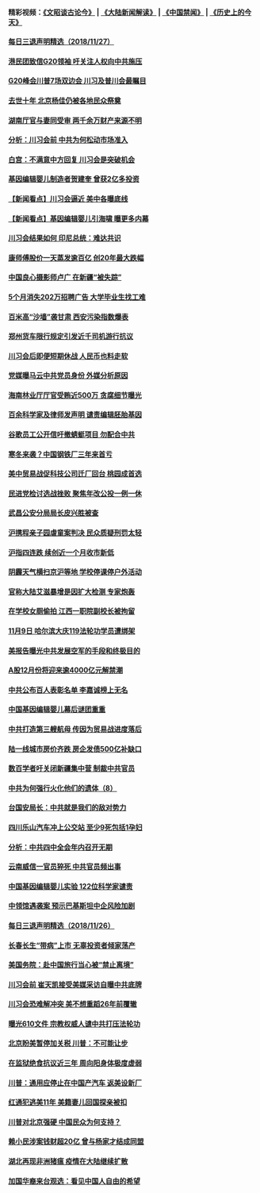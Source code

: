 #### 精彩视频：[《文昭谈古论今》](https://github.com/gfw-breaker/wenzhao/blob/master/README.md?t=11280331) | [《大陆新闻解读》](https://github.com/gfw-breaker/ntdtv-comedy/blob/master/README.md?t=11280331) | [《中国禁闻》](https://github.com/gfw-breaker/ntdtv-news/blob/master/README.md?t=11280331) | [《历史上的今天》](https://github.com/gfw-breaker/today-in-history/blob/master/README.md?t=11280331) 

#### [每日三退声明精选（2018/11/27）](../pages/nsc413/n10878143.md?t=11280331) 

#### [港民团致信G20领袖 吁关注人权向中共施压](../pages/nsc413/n10877976.md?t=11280331) 

#### [G20峰会川普7场双边会 川习及普川会最瞩目](../pages/nsc413/n10877729.md?t=11280331) 

#### [去世十年 北京杨佳仍被各地民众祭奠](../pages/nsc413/n10877758.md?t=11280331) 

#### [湖南厅官与妻同受审 两千余万财产来源不明](../pages/nsc413/n10877558.md?t=11280331) 

#### [分析：川习会前 中共为何松动市场准入](../pages/nsc413/n10877536.md?t=11280331) 

#### [白宫：不满意中方回复 川习会是突破机会](../pages/nsc413/n10877725.md?t=11280331) 

#### [基因编辑婴儿制造者贺建奎 曾获2亿多投资](../pages/nsc413/n10877634.md?t=11280331) 

#### [【新闻看点】川习会逼近 美中各曝底线](../pages/nsc413/n10877611.md?t=11280331) 

#### [【新闻看点】基因编辑婴儿引海啸 曝更多内幕](../pages/nsc413/n10877614.md?t=11280331) 

#### [川习会结果如何 印尼总统：难达共识](../pages/nsc413/n10877692.md?t=11280331) 

#### [康师傅股价一天蒸发逾百亿 创20年最大跌幅](../pages/nsc413/n10877629.md?t=11280331) 

#### [中国良心摄影师卢广 在新疆“被失踪”](../pages/nsc413/n10877423.md?t=11280331) 

#### [5个月消失202万招聘广告 大学毕业生找工难](../pages/nsc413/n10877544.md?t=11280331) 

#### [百米高“沙墙”袭甘肃 西安污染指数爆表](../pages/nsc413/n10876033.md?t=11280331) 

#### [郑州货车限行规定引发近千司机游行抗议](../pages/nsc413/n10877534.md?t=11280331) 

#### [川习会后即便短期休战 人民币也料走软](../pages/nsc413/n10877505.md?t=11280331) 

#### [党媒曝马云中共党员身份 外媒分析原因](../pages/nsc413/n10877436.md?t=11280331) 

#### [海南林业厅厅官受贿近500万 贪腐细节曝光](../pages/nsc413/n10877521.md?t=11280331) 

#### [百余科学家及律师发声明 谴责编辑胚胎基因](../pages/nsc413/n10877367.md?t=11280331) 

#### [谷歌员工公开信吁撤蜻蜓项目 勿配合中共](../pages/nsc413/n10877407.md?t=11280331) 

#### [寒冬来袭？中国钢铁厂三年来首亏](../pages/nsc413/n10877369.md?t=11280331) 

#### [美中贸易战促科技公司迁厂回台 桃园成首选](../pages/nsc413/n10876556.md?t=11280331) 

#### [民进党检讨选战挫败 聚焦年改公投一例一休](../pages/nsc413/n10877153.md?t=11280331) 

#### [武昌公安分局局长皮兴胜被查](../pages/nsc413/n10877074.md?t=11280331) 


#### [沪携程亲子园虐童案判决 民众质疑刑罚太轻](../pages/nsc413/n10876859.md?t=11280331) 

#### [沪指四连跌 续创近一个月收市新低](../pages/nsc413/n10876971.md?t=11280331) 

#### [阴霾天气横扫京沪等地 学校停课停户外活动](../pages/nsc413/n10876118.md?t=11280331) 

#### [官称大陆艾滋暴增是因扩大检测 专家炮轰](../pages/nsc413/n10875783.md?t=11280331) 

#### [在学校女厕偷拍 江西一职院副校长被拘留](../pages/nsc413/n10876841.md?t=11280331) 

#### [11月9日 哈尔滨大庆119法轮功学员遭绑架](../pages/nsc413/n10875026.md?t=11280331) 

#### [美报告曝光中共发展空军的手段和终极目的](../pages/nsc413/n10875744.md?t=11280331) 

#### [A股12月份将迎来逾4000亿元解禁潮](../pages/nsc413/n10876552.md?t=11280331) 

#### [中共公布百人表彰名单 李嘉诚榜上无名](../pages/nsc413/n10876338.md?t=11280331) 

#### [中国基因编辑婴儿幕后谜团重重](../pages/nsc413/n10876537.md?t=11280331) 

#### [中共打造第三艘航母 传因为贸易战进度落后](../pages/nsc413/n10876549.md?t=11280331) 

#### [陆一线城市房价齐跌 房企发债500亿补缺口](../pages/nsc413/n10875909.md?t=11280331) 

#### [数百学者吁关闭新疆集中营 制裁中共官员](../pages/nsc413/n10876142.md?t=11280331) 

#### [中共为何强行火化他们的遗体（8）](../pages/nsc413/n10872597.md?t=11280331) 

#### [台国安局长：中共就是我们的敌对势力](../pages/nsc413/n10876215.md?t=11280331) 

#### [四川乐山汽车冲上公交站 至少9死包括1孕妇](../pages/nsc413/n10876275.md?t=11280331) 

#### [分析：中共四中全会年内召开无期](../pages/nsc413/n10876104.md?t=11280331) 

#### [云南威信一官员猝死 中共官员频出事](../pages/nsc413/n10876114.md?t=11280331) 

#### [中国基因编辑婴儿实验 122位科学家谴责](../pages/nsc413/n10875883.md?t=11280331) 

#### [中领馆遇袭案 预示巴基斯坦中企风险加剧](../pages/nsc413/n10875640.md?t=11280331) 

#### [每日三退声明精选（2018/11/26）](../pages/nsc413/n10876232.md?t=11280331) 

#### [长春长生“带病”上市 无辜投资者倾家荡产](../pages/nsc413/n10875893.md?t=11280331) 

#### [美国务院：赴中国旅行当心被“禁止离境”](../pages/nsc413/n10875955.md?t=11280331) 

#### [川习会前 崔天凯接受美媒采访自曝中共底牌](../pages/nsc413/n10875588.md?t=11280331) 

#### [川习会恐难解冲突 美不想重蹈26年前覆辙](../pages/nsc413/n10875981.md?t=11280331) 

#### [曝光610文件 宗教权威人谴中共打压法轮功](../pages/nsc413/n10875809.md?t=11280331) 

#### [北京盼美暂停加关税 川普：不可能让步](../pages/nsc413/n10875808.md?t=11280331) 

#### [在监狱绝食抗议近三年 周向阳身体极度虚弱](../pages/nsc413/n10875406.md?t=11280331) 

#### [川普：通用应停止在中国产汽车 返美设新厂](../pages/nsc413/n10875814.md?t=11280331) 

#### [红通犯逃美11年 美籍妻儿回国探亲被扣](../pages/nsc413/n10875681.md?t=11280331) 

#### [川普对北京强硬 中国民众为何支持？](../pages/nsc413/n10875303.md?t=11280331) 

#### [赖小民涉案钱财超20亿 曾与杨家才结成同盟](../pages/nsc413/n10875756.md?t=11280331) 

#### [湖北再现非洲猪瘟 疫情在大陆继续扩散](../pages/nsc413/n10875776.md?t=11280331) 

#### [加国华裔来台观选：看见中国人自由的希望](../pages/nsc413/n10873253.md?t=11280331) 

